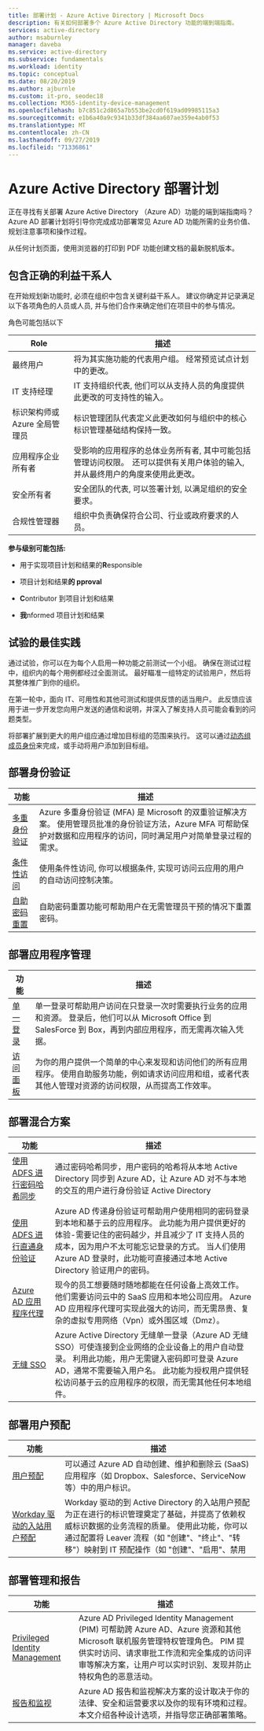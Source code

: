 ```yaml
---
title: 部署计划 - Azure Active Directory | Microsoft Docs
description: 有关如何部署多个 Azure Active Directory 功能的端到端指南。
services: active-directory
author: msaburnley
manager: daveba
ms.service: active-directory
ms.subservice: fundamentals
ms.workload: identity
ms.topic: conceptual
ms.date: 08/20/2019
ms.author: ajburnle
ms.custom: it-pro, seodec18
ms.collection: M365-identity-device-management
ms.openlocfilehash: b7c851c2d865a7b553be2cd0f619ad09985115a3
ms.sourcegitcommit: e1b6a40a9c9341b33df384aa607ae359e4ab0f53
ms.translationtype: MT
ms.contentlocale: zh-CN
ms.lasthandoff: 09/27/2019
ms.locfileid: "71336861"
---
```

# <a name="azure-active-directory-deployment-plans"></a>Azure Active Directory 部署计划
正在寻找有关部署 Azure Active Directory （Azure AD）功能的端到端指南吗？ Azure AD 部署计划将引导你完成成功部署常见 Azure AD 功能所需的业务价值、规划注意事项和操作过程。

从任何计划页面，使用浏览器的打印到 PDF 功能创建文档的最新脱机版本。
## <a name="include-the-right-stakeholders"></a>包含正确的利益干系人

在开始规划新功能时, 必须在组织中包含关键利益干系人。 建议你确定并记录满足以下各项角色的人员或人员, 并与他们合作来确定他们在项目中的参与情况。  

角色可能包括以下 

|Role |描述 |
|-|-|
|最终用户|将为其实施功能的代表用户组。 经常预览试点计划中的更改。
|IT 支持经理|IT 支持组织代表, 他们可以从支持人员的角度提供此更改的可支持性的输入。  
|标识架构师或 Azure 全局管理员|标识管理团队代表定义此更改如何与组织中的核心标识管理基础结构保持一致。|
|应用程序企业所有者 |受影响的应用程序的总体业务所有者, 其中可能包括管理访问权限。  还可以提供有关用户体验的输入, 并从最终用户的角度来使用此更改。
|安全所有者|安全团队的代表, 可以签署计划, 以满足组织的安全要求。|
|合规性管理器|组织中负责确保符合公司、行业或政府要求的人员。|

**参与级别可能包括:**

- 用于实现项目计划和结果的**R**esponsible 

- 项目计划和结果**的 pproval** 

- **C**ontributor 到项目计划和结果 

- **我**nformed 项目计划和结果


## <a name="best-practices-for-a-pilot"></a>试验的最佳实践
通过试验，你可以在为每个人启用一种功能之前测试一个小组。 确保在测试过程中，组织内的每个用例都经过全面测试。 最好瞄准一组特定的试验用户，然后将其整体推广到你的组织。

在第一轮中，面向 IT、可用性和其他可测试和提供反馈的适当用户。 此反馈应该用于进一步开发您向用户发送的通信和说明，并深入了解支持人员可能会看到的问题类型。 

将部署扩展到更大的用户组应通过增加目标组的范围来执行。 这可以通过[动态组成员身份](https://docs.microsoft.com/azure/active-directory/users-groups-roles/groups-dynamic-membership)来完成，或手动将用户添加到目标组。


## <a name="deploy-authentication"></a>部署身份验证

| 功能 | 描述|
| -| -|
| [多重身份验证](https://docs.microsoft.com/en-us/azure/active-directory/authentication/howto-mfa-getstarted)| Azure 多重身份验证 (MFA) 是 Microsoft 的双重验证解决方案。 使用管理员批准的身份验证方法，Azure MFA 可帮助保护对数据和应用程序的访问，同时满足用户对简单登录过程的需求。 |
| [条件性访问](https://aka.ms/deploymentplans/ca)| 使用条件性访问, 你可以根据条件, 实现可访问云应用的用户的自动访问控制决策。 |
| [自助密码重置](https://aka.ms/deploymentplans/sspr)| 自助密码重置功能可帮助用户在无需管理员干预的情况下重置密码。 |

## <a name="deploy-application-management"></a>部署应用程序管理

| 功能 | 描述|
| -| - |
| [单一登录](https://aka.ms/deploymentplans/sso)| 单一登录可帮助用户访问在只登录一次时需要执行业务的应用和资源。 登录后，他们可以从 Microsoft Office 到 SalesForce 到 Box，再到内部应用程序，而无需再次输入凭据。 |
| [访问面板](https://aka.ms/deploymentplans/accesspanel)| 为你的用户提供一个简单的中心来发现和访问他们的所有应用程序。 使用自助服务功能，例如请求访问应用和组，或者代表其他人管理对资源的访问权限，从而提高工作效率。 |


## <a name="deploy-hybrid-scenarios"></a>部署混合方案

| 功能 | 描述|
| -| -|
| [使用 ADFS 进行密码哈希同步](https://aka.ms/deploymentplans/adfs2phs)| 通过密码哈希同步，用户密码的哈希将从本地 Active Directory 同步到 Azure AD，让 Azure AD 对不与本地的交互的用户进行身份验证 Active Directory |
| [使用 ADFS 进行直通身份验证](https://aka.ms/deploymentplans/adfs2pta)| Azure AD 传递身份验证可帮助用户使用相同的密码登录到本地和基于云的应用程序。 此功能为用户提供更好的体验-需要记住的密码越少，并且减少了 IT 支持人员的成本，因为用户不太可能忘记登录的方式。 当人们使用 Azure AD 登录时，此功能可直接通过本地 Active Directory 验证用户的密码。 |
| [Azure AD 应用程序代理](https://aka.ms/deploymentplans/appproxy)| 现今的员工想要随时随地都能在任何设备上高效工作。 他们需要访问云中的 SaaS 应用和本地公司应用。 Azure AD 应用程序代理可实现此强大的访问，而无需昂贵、复杂的虚拟专用网络（Vpn）或外围区域（Dmz）。 |
| [无缝 SSO](https://aka.ms/SeamlessSSODPDownload)| Azure Active Directory 无缝单一登录（Azure AD 无缝 SSO）可使连接到企业网络的企业设备上的用户自动登录。 利用此功能，用户无需键入密码即可登录 Azure AD，通常不需要输入用户名。 此功能为授权用户提供轻松访问基于云的应用程序的权限，而无需其他任何本地组件。 |

## <a name="deploy-user-provisioning"></a>部署用户预配

| 功能 | 描述|
| -| -|
| [用户预配](https://aka.ms/UserProvisioningDPDownload)| 可以通过 Azure AD 自动创建、维护和删除云 (SaaS) 应用程序（如 Dropbox、Salesforce、ServiceNow 等）中的用户标识。 |
| [Workday 驱动的入站用户预配](https://aka.ms/WorkdayDeploymentPlan)| Workday 驱动的到 Active Directory 的入站用户预配为正在进行的标识管理奠定了基础，并提高了依赖权威标识数据的业务流程的质量。 使用此功能，你可以通过配置将 Leaver 流程（如 "创建"、"终止"、"转移"）映射到 IT 预配操作（如 "创建"、"启用"、禁用 |

## <a name="deploy-governance-and-reporting"></a>部署管理和报告

| 功能 | 描述|
| -| -|
| [Privileged Identity Management](https://aka.ms/deploymentplans/pim)| Azure AD Privileged Identity Management (PIM) 可帮助跨 Azure AD、Azure 资源和其他 Microsoft 联机服务管理特权管理角色。 PIM 提供实时访问、请求审批工作流和完全集成的访问评审等解决方案，让用户可以实时识别、发现并防止特权角色的恶意活动。 |
| [报告和监视](https://aka.ms/deploymentplans/reporting)| Azure AD 报告和监视解决方案的设计取决于你的法律、安全和运营要求以及你的现有环境和过程。 本文介绍各种设计选项，并指导您正确部署策略。 |
